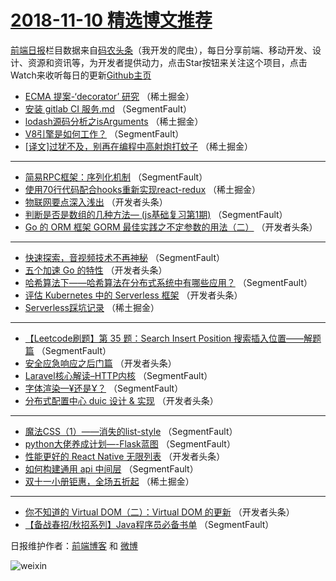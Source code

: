 # [2018-11-10 精选博文推荐](http://hao.caibaojian.com/date/2018/11/10)

[前端日报](http://caibaojian.com/c/news)栏目数据来自[码农头条](http://hao.caibaojian.com/)（我开发的爬虫），每日分享前端、移动开发、设计、资源和资讯等，为开发者提供动力，点击Star按钮来关注这个项目，点击Watch来收听每日的更新[Github主页](https://github.com/kujian/frontendDaily)
* [ECMA 提案-&#8216;decorator&#8217; 研究](http://hao.caibaojian.com/91386.html) （稀土掘金）
* [安装 gitlab CI 服务.md](http://hao.caibaojian.com/91400.html) （SegmentFault）
* [lodash源码分析之isArguments](http://hao.caibaojian.com/91408.html) （稀土掘金）
* [V8引擎是如何工作？](http://hao.caibaojian.com/91398.html) （SegmentFault）
* [[译文]过犹不及，别再在编程中高射炮打蚊子](http://hao.caibaojian.com/91409.html) （稀土掘金）

***
* [简易RPC框架：序列化机制](http://hao.caibaojian.com/91399.html) （SegmentFault）
* [使用70行代码配合hooks重新实现react-redux](http://hao.caibaojian.com/91410.html) （稀土掘金）
* [物联网要点深入浅出](http://hao.caibaojian.com/91412.html) （开发者头条）
* [判断是否是数组的几种方法— (js基础复习第1期)](http://hao.caibaojian.com/91401.html) （SegmentFault）
* [Go 的 ORM 框架 GORM 最佳实践之不定参数的用法（二）](http://hao.caibaojian.com/91413.html) （开发者头条）

***
* [快速探索，音视频技术不再神秘](http://hao.caibaojian.com/91402.html) （SegmentFault）
* [五个加速 Go 的特性](http://hao.caibaojian.com/91414.html) （开发者头条）
* [哈希算法下——哈希算法在分布式系统中有哪些应用？](http://hao.caibaojian.com/91403.html) （SegmentFault）
* [评估 Kubernetes 中的 Serverless 框架](http://hao.caibaojian.com/91415.html) （开发者头条）
* [Serverless踩坑记录](http://hao.caibaojian.com/91387.html) （稀土掘金）

***
* [【Leetcode刷题】第 35 题：Search Insert Position 搜索插入位置——解题篇](http://hao.caibaojian.com/91404.html) （SegmentFault）
* [安全应急响应之后门篇](http://hao.caibaojian.com/91416.html) （开发者头条）
* [Laravel核心解读&#8211;HTTP内核](http://hao.caibaojian.com/91394.html) （SegmentFault）
* [字体渲染—¥还是Ұ？](http://hao.caibaojian.com/91405.html) （SegmentFault）
* [分布式配置中心 duic 设计 &amp; 实现](http://hao.caibaojian.com/91417.html) （开发者头条）

***
* [魔法CSS（1）——消失的list-style](http://hao.caibaojian.com/91395.html) （SegmentFault）
* [python大佬养成计划&#8212;-Flask蓝图](http://hao.caibaojian.com/91406.html) （SegmentFault）
* [性能更好的 React Native 无限列表](http://hao.caibaojian.com/91418.html) （开发者头条）
* [如何构建通用 api 中间层](http://hao.caibaojian.com/91396.html) （SegmentFault）
* [双十一小册钜惠，全场五折起](http://hao.caibaojian.com/91407.html) （稀土掘金）

***
* [你不知道的 Virtual DOM（二）：Virtual DOM 的更新](http://hao.caibaojian.com/91419.html) （开发者头条）
* [【备战春招/秋招系列】Java程序员必备书单](http://hao.caibaojian.com/91397.html) （SegmentFault）

日报维护作者：[前端博客](http://caibaojian.com/) 和 [微博](http://caibaojian.com/go/weibo)

![weixin](https://user-images.githubusercontent.com/3055447/38468989-651132ac-3b80-11e8-8e6b-15122322a9d7.png)
